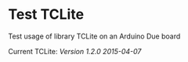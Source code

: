 # Test TCLite
Test usage of library TCLite on an Arduino Due board

Current TCLite: *Version 1.2.0 2015-04-07*
